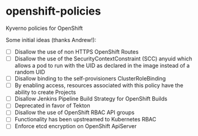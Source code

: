 # openshift-policies

Kyverno policies for OpenShift

Some initial ideas (thanks Andrew!):

* [ ] Disallow the use of non HTTPS OpenShift Routes
* [ ] Disallow the use of the SecurityContextConstraint (SCC) anyuid which allows a pod to run with the UID as declared in the image instead of a random UID
* [ ] Disallow binding to the self-provisioners ClusterRoleBinding
* [ ] By enabling access, resources associated with this policy have the ability to create Projects
* [ ] Disallow Jenkins Pipeline Build Strategy for OpenShift Builds
* [ ] Deprecated in favor of Tekton
* [ ] Disallow the use of OpenShift RBAC API groups
* [ ] Functionality has been upstreamed to Kubernetes RBAC
* [ ] Enforce etcd encryption on OpenShift ApiServer
